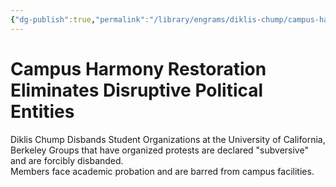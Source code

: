 ```yaml
---
{"dg-publish":true,"permalink":"/library/engrams/diklis-chump/campus-harmony-restoration-eliminates-disruptive-political-entities/","tags":["DC/Education","DC/AS4"]}
---
```


# Campus Harmony Restoration Eliminates Disruptive Political Entities
Diklis Chump Disbands Student Organizations at the University of California, Berkeley
	Groups that have organized protests are declared "subversive" and are forcibly disbanded.  
	Members face academic probation and are barred from campus facilities.
